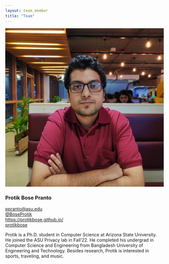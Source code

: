 ```yaml
---
layout: team_member
title: "Team"
---
```


<!-- Put your own picture in the appropriate directory and change the src below -->
<img src="/assets/img/members/graduate/phd/protik_bose_pranto.jpg" alt="" class="team-individual-img" />

<!-- Write your name in the following line -->
### Protik Bose Pranto

<!-- For the social container, change the href of the links and the text to show for link. If you don't want to share all the links below, you can remove them. Same if you want to add new -->
<div class="team-social-container">
  <i class="fa fa-envelope"></i>
  <a href="mailto:ppranto@asu.edu" target="_blank" class="team-social-container-link">ppranto@asu.edu</a>
</div>
<div class="team-social-container">
  <i class="fa fa-twitter"></i>
  <a href="https://twitter.com/BoseProtik" target="_blank" class="team-social-container-link">@BoseProtik</a>
</div>
<div class="team-social-container">
  <i class="fa fa-globe"></i>
  <a href="https://protikbose.github.io/" target="_blank" class="team-social-container-link">https://protikbose.github.io/</a>
</div>
<div class="team-social-container">
  <i class="fa fa-github"></i>
  <a href="https://github.com/protikbose" target="_blank" class="team-social-container-link">protikbose</a>
</div>

<div class="hline mt-10"></div>

<!-- write your bio here, like you write in md files -->
Protik is a Ph.D. student in Computer Science at Arizona State University. He joined the ASU Privacy lab in Fall’22. He completed his undergrad in Computer Science and Engineering from Bangladesh University of Engineering and Technology. Besides research, Protik is interested in sports, traveling, and music.
    